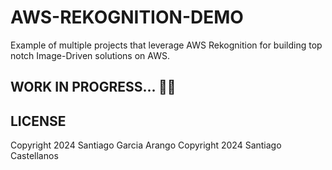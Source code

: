 # AWS-REKOGNITION-DEMO

Example of multiple projects that leverage AWS Rekognition for building top notch Image-Driven solutions on AWS.

## WORK IN PROGRESS... 👷‍♂️

## LICENSE

Copyright 2024 Santiago Garcia Arango
Copyright 2024 Santiago Castellanos
